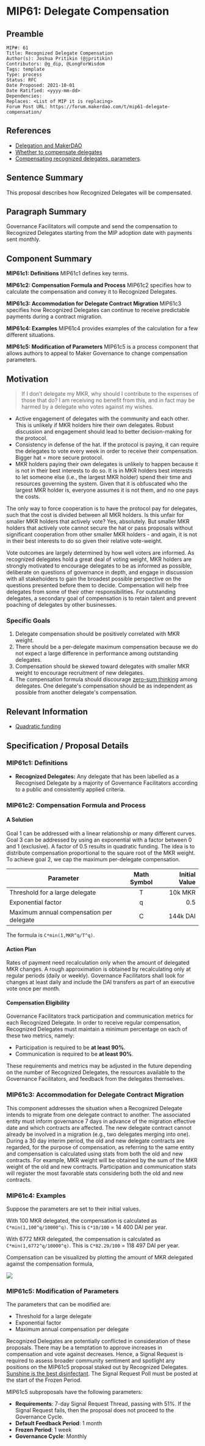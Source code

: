 # MIP61: Delegate Compensation

## Preamble

```
MIP#: 61
Title: Recognized Delegate Compensation
Author(s): Joshua Pritikin (@jpritikin)
Contributors: @g_dip, @LongForWisdom
Tags: template
Type: process
Status: RFC
Date Proposed: 2021-10-01
Date Ratified: <yyyy-mm-dd>
Dependencies:
Replaces: <List of MIP it is replacing>
Forum Post URL: https://forum.makerdao.com/t/mip61-delegate-compensation/
```

## References

- [Delegation and MakerDAO](https://forum.makerdao.com/t/delegation-and-makerdao/9429)
- [Whether to compensate delegates](https://forum.makerdao.com/t/delegate-compensation-informal-poll/10042)
- [Compensating recognized delegates, parameters](https://forum.makerdao.com/t/informal-poll-compensating-recognized-delegates-parameters/10196).

## Sentence Summary

This proposal describes how Recognized Delegates will be compensated.

## Paragraph Summary

Governance Facilitators will compute and send the compensation to Recognized Delegates starting from the MIP adoption date with payments sent monthly.

## Component Summary

**MIP61c1: Definitions**
MIP61c1 defines key terms.

**MIP61c2: Compensation Formula and Process**
MIP61c2 specifies how to calculate the compensation and convey it to Recognized Delegates.

**MIP61c3: Accommodation for Delegate Contract Migration**
MIP61c3 specifies how Recognized Delegates can continue to receive predictable payments during a contract migration.

**MIP61c4: Examples**
MIP61c4 provides examples of the calculation for a few different situations.

**MIP61c5: Modification of Parameters**
MIP61c5 is a process component that allows authors to appeal to Maker Governance to change compensation parameters.

## Motivation

> If I don’t delegate my MKR, why should I contribute to the expenses of those that do? I am receiving no benefit from this, and in fact may be harmed by a delegate who votes against my wishes.

- Active engagement of delegates with the community and each other. This is unlikely if MKR holders hire their own delegates. Robust discussion and engagement should lead to better decision-making for the protocol.
- Consistency in defense of the hat. If the protocol is paying, it can require the delegates to vote every week in order to receive their compensation. Bigger hat = more secure protocol.
- MKR holders paying their own delegates is unlikely to happen because it is not in their best interests to do so. It is in MKR holders best interests to let someone else (i.e., the largest MKR holder) spend their time and resources governing the system. Given that it is obfuscated who the largest MKR holder is, everyone assumes it is not them, and no one pays the costs.

The only way to force cooperation is to have the protocol pay for delegates, such that the cost is divided between all MKR holders. Is this unfair for smaller MKR holders that actively vote? Yes, absolutely. But smaller MKR holders that actively vote cannot secure the hat or pass proposals without significant cooperation from other smaller MKR holders - and again, it is not in their best interests to do so given their relative vote-weight.

Vote outcomes are largely determined by how well voters are informed. As recognized delegates hold a great deal of voting weight, MKR holders are strongly motivated to encourage delegates to be as informed as possible, deliberate on questions of governance in depth, and engage in discussion with all stakeholders to gain the broadest possible perspective on the questions presented before them to decide. Compensation will help free delegates from some of their other responsibilities. For outstanding delegates, a secondary goal of compensation is to retain talent and prevent poaching of delegates by other businesses.

### Specific Goals

1. Delegate compensation should be positively correlated with MKR weight.
2. There should be a per-delegate maximum compensation because we do not expect a large difference in performance among outstanding delegates.
3. Compensation should be skewed toward delegates with smaller MKR weight to encourage recruitment of new delegates.
4. The compensation formula should discourage [zero-sum thinking](https://en.wikipedia.org/wiki/Zero-sum_thinking) among delegates. One delegate's compensation should be as independent as possible from another delegate's compensation.

## Relevant Information

- [Quadratic funding](https://vitalik.ca/general/2019/12/07/quadratic.html)

## Specification / Proposal Details

### MIP61c1: Definitions

- **Recognized Delegates:** Any delegate that has been labelled as a Recognised Delegate by a majority of Governance Facilitators according to a public and consistently applied criteria.

### MIP61c2: Compensation Formula and Process

#### A Solution

Goal 1 can be addressed with a linear relationship or many different curves. Goal 3 can be addressed by using an exponential with a factor between 0 and 1 (exclusive). A factor of 0.5 results in quadratic funding. The idea is to distribute compensation proportional to the square root of the MKR weight. To achieve goal 2, we cap the maximum per-delegate compensation.

| Parameter | Math Symbol | Initial Value |
| --------- | :-----: | ----: |
| Threshold for a large delegate | T | 10k MKR |
| Exponential factor | q | 0.5 |
| Maximum annual compensation per delegate | C | 144k DAI |

The formula is `C*min(1,MKR^q/T^q)`.

#### Action Plan

Rates of payment need recalculation only when the amount of delegated MKR changes. A rough approximation is obtained by recalculating only at regular periods (daily or weekly). Governance Facilitators shall look for changes at least daily and include the DAI transfers as part of an executive vote once per month.

#### Compensation Eligibility

Governance Facilitators track participation and communication metrics for each Recognized Delegate. In order to receive regular compensation, Recognized Delegates must maintain a minimum percentage on each of these two metrics, namely:

- Participation is required to be **at least 90%**.
- Communication is required to be **at least 90%**.

These requirements and metrics may be adjusted in the future depending on the number of Recognized Delegates, the resources available to the Governance Facilitators, and feedback from the delegates themselves.

### MIP61c3: Accommodation for Delegate Contract Migration

This component addresses the situation when a Recognized Delegate intends to migrate from one delegate contract to another. The associated entity must inform governance 7 days in advance of the migration effective date and which contracts are affected. The new delegate contract cannot already be involved in a migration (e.g., two delegates merging into one). During a 30 day interim period, the old and new delegate contracts are regarded, for the purpose of compensation, as referring to the same entity and compensation is calculated using stats from both the old and new contracts. For example, MKR weight will be obtained by the sum of the MKR weight of the old and new contracts. Participation and communication stats will register the most favorable stats considering both the old and new contracts.

### MIP61c4: Examples

Suppose the parameters are set to their initial values.

With 100 MKR delegated, the compensation is calculated as `C*min(1,100^q/10000^q)`. This is `C*10/100` = 14 400 DAI per year.

With 6772 MKR delegated, the compensation is calculated as `C*min(1,6772^q/10000^q)`. This is `C*82.29/100` = 118 497 DAI per year.

Compensation can be visualized by plotting the amount of MKR delegated against the compensation formula,

![](https://github.com/makerdao/mips/blob/master/MIP61/Rplot.png)

### MIP61c5: Modification of Parameters

The parameters that can be modified are:

- Threshold for a large delegate
- Exponential factor
- Maximum annual compensation per delegate

Recognized Delegates are potentially conflicted in consideration of these proposals. There may be a temptation to approve increases in compensation and vote against decreases. Hence, a Signal Request is required to assess broader community sentiment and spotlight any positions on the MIP61c5 proposal staked out by Recognized Delegates. [Sunshine is the best disinfectant](https://quoteinvestigator.com/2020/09/22/sunlight/). The Signal Request Poll must be posted at the start of the Frozen Period.

MIP61c5 subproposals have the following parameters:

- **Requirements**: 7-day Signal Request Thread, passing with 51%. If the Signal Request fails, then the proposal does not proceed to the Governance Cycle.
- **Default Feedback Period**: 1 month
- **Frozen Period**: 1 week
- **Governance Cycle**: Monthly